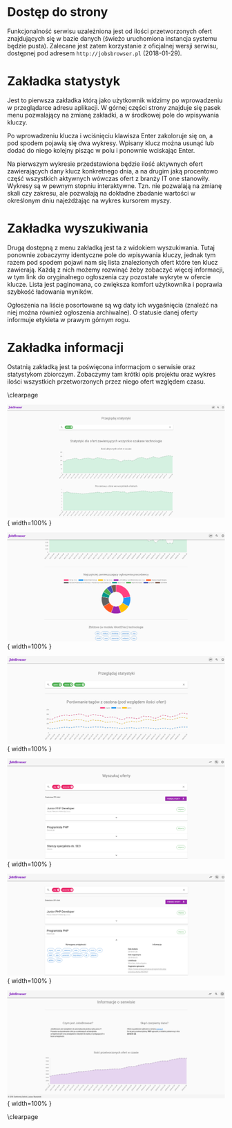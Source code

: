 # Dostęp do strony

Funkcjonalność serwisu uzależniona jest od ilości przetworzonych
ofert znajdujących się w bazie danych (świeżo uruchomiona instancja systemu będzie pusta).
Zalecane jest zatem korzystanie z oficjalnej wersji serwisu, dostępnej pod adresem
`http://jobsbrowser.pl` (2018-01-29).


# Zakładka statystyk
Jest to pierwsza zakładka którą jako użytkownik widzimy po wprowadzeniu
w przeglądarce adresu aplikacji. W górnej części strony znajduje się pasek
menu pozwalający na zmianę zakładki, a w środkowej pole do wpisywania kluczy.

Po wprowadzeniu klucza i wciśnięciu klawisza Enter zakoloruje się on, a pod
spodem pojawią się dwa wykresy. Wpisany klucz można usunąć lub dodać do niego
kolejny pisząc w polu i ponownie wciskając Enter.

Na pierwszym wykresie przedstawiona będzie ilość aktywnych ofert zawierających
dany klucz konkretnego dnia, a na drugim jaką procentowo część wszystkich
aktywnych wówczas ofert z branży IT one stanowiły. Wykresy są w pewnym stopniu
interaktywne. Tzn. nie pozwalają na zmianę skali czy zakresu, ale pozwalają
na dokładne zbadanie wartości w określonym dniu najeżdżając na wykres kursorem
myszy.


# Zakładka wyszukiwania
Drugą dostępną z menu zakładką jest ta z widokiem wyszukiwania.
Tutaj ponownie zobaczymy identyczne pole do wpisywania kluczy, jednak tym razem
pod spodem pojawi nam się lista znalezionych ofert które ten klucz zawierają.
Każdą z nich możemy rozwinąć żeby zobaczyć więcej informacji, w tym link do 
oryginalnego ogłoszenia czy pozostałe wykryte w ofercie klucze.
Lista jest paginowana, co zwiększa komfort użytkownika i poprawia szybkość
ładowania wyników.

Ogłoszenia na liście posortowane są wg daty ich wygaśnięcia (znaleźć na niej można
również ogłoszenia archiwalne). O statusie danej oferty informuje etykieta w prawym górnym rogu.


# Zakładka informacji
Ostatnią zakładką jest ta poświęcona informacjom o serwisie oraz statystykom
zbiorczym. Zobaczymy tam krótki opis projektu oraz wykres ilości wszystkich
przetworzonych przez niego ofert względem czasu.


\clearpage

![Zakładka statystyk z wybranym jednym tagiem. \label{stats_view}](source/figures/www_stats1.png){ width=100% }

![Wykres pracodawców i lista podobnych technologii. \label{pie_chart}](source/figures/www_stats2.png){ width=100% }

![Wykres porównania tagów z osobna. \label{tags_chart}](source/figures/www_stats3.png){ width=100% }

![Zakładka wyszukiwania. \label{ref_a_figure}](source/figures/www_search1.png){ width=100% }

![Rozwinięte ogłoszenie. \label{ref_a_figure}](source/figures/www_search2.png){ width=100% }

![Zakładka informacji. \label{ref_a_figure}](source/figures/www_info.png){ width=100% }

\clearpage
